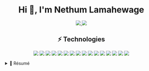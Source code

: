 <h1 align="center">
    Hi 👋, I'm Nethum Lamahewage
</h1>

<p align="center">
    <a href="https://www.linkedin.com/in/nethumlamahewage">
        <img src="https://img.shields.io/badge/LinkedIn-0077B5?style=for-the-badge&logo=linkedin&logoColor=white" />
    </a>
    <a href="https://medium.com/@nethumlamahewage">
        <img src="https://img.shields.io/badge/-@nethumlamahewage-03a57a?style=for-the-badge&labelColor=000000&logo=Medium&link=https://medium.com/@nethumlamahewage/" />
    </a>
</p>

<h2 align="center">
    ⚡ Technologies
</h2>

<p align="center">
    <img src="https://img.shields.io/badge/-Python-FFD43B?style=flat-square&logo=Python&logoColor=blue" />
    <img src="https://img.shields.io/badge/Svelte-4A4A55?style=flat-square&logo=svelte&logoColor=FF3E00" />
    <img src="https://img.shields.io/badge/-JavaScript-323330?style=flat-square&logo=javascript" />
    <img src="https://img.shields.io/badge/SvelteKit-FF3E00?style=flat-square&logo=Svelte&logoColor=white" />
    <img src="https://img.shields.io/badge/-Nodejs-black?style=flat-square&logo=Node.js" />
    <img src="https://img.shields.io/badge/Flutter-02569B?style=flat-square&logo=flutter&logoColor=white" />
    <img src="https://img.shields.io/badge/git-E44C30?style=flat-squar&logo=git&logoColor=white" />
    <img src="https://img.shields.io/badge/-MySQL-black?style=flat-square&logo=mysql&logoColor=white" />
    <img src="https://img.shields.io/badge/PHP-777BB4?style=flat-square&logo=php&logoColor=white" />
    <img src="https://img.shields.io/badge/TypeScript-007ACC?style=flat-square&logo=typescript&logoColor=white" />
    <img src="https://img.shields.io/badge/Qt-%23217346.svg?style=flat-square&logo=Qt&logoColor=white" />
    <img src="https://img.shields.io/badge/React-20232A?style=flat-square&logo=react&logoColor=61DAFB" />
    <img src="https://img.shields.io/badge/C%2B%2B-00599C?style=flat-square&logo=c%2B%2B&logoColor=white" />
    <img src="https://img.shields.io/badge/SQLite-07405E?style=flat-square&logo=sqlite&logoColor=white" />
    <img src="https://img.shields.io/badge/-Java-ED8B00?style=flat-square&logo=java" />
    <img src="https://img.shields.io/badge/-GitHub-181717?style=flat-square&logo=github" />
</p>


<details>
<summary>📃 Résumé</summary>

## Projects

<img align="right" src="https://img.shields.io/badge/SQLite-07405E?logo=sqlite&logoColor=white" />
<img align="right" src="https://img.shields.io/badge/Qt-41CD52?logo=Qt&logoColor=white" />
<img align="right" src="https://img.shields.io/badge/-Python-FFD43B?logo=Python&logoColor=blue" />

- 👨‍💻 Patient Management System\
📅 2020-present

<img align="right" src="https://img.shields.io/badge/MySQL-005C84?logo=mysql&logoColor=white" />
<img align="right" src="https://img.shields.io/badge/PHP-777BB4?logo=php&logoColor=white" />

- 👨‍💻 Project Management System\
📅 2021\
📍 Semester 3 group project

<img align="right" src="https://img.shields.io/badge/C%2B%2B-00599C?logo=c%2B%2B&logoColor=white" />
<img align="right" src="https://img.shields.io/badge/Qt-41CD52?logo=Qt&logoColor=white" />

- 👨‍💻 FileReplica\
📅 2021

<img align="right" src="https://img.shields.io/badge/MySQL-005C84?logo=mysql&logoColor=white" />
<img align="right" src="https://img.shields.io/badge/Express.js-000000?logo=express&logoColor=white">
<img align="right" src="https://img.shields.io/badge/-JavaScript-323330?logo=javascript" />

- 👨‍💻 Student Request Management System\
📅 2021\
📍 Semester 2 group project

<img align="right" src="https://img.shields.io/badge/Qt-41CD52?logo=Qt&logoColor=white" />
<img align="right" src="https://img.shields.io/badge/-Python-FFD43B?logo=Python&logoColor=blue" />

- 👨‍💻 [PyQt5 Spellcheck QTextEdit](https://github.com/NethumL/pyqt-spellcheck)\
📅 2020

</details>


<!--
**NethumL/NethumL** is a ✨ _special_ ✨ repository because its `README.md` (this file) appears on your GitHub profile.

Here are some ideas to get you started:

- 🔭 I’m currently working on ...
- 🌱 I’m currently learning ...
- 👯 I’m looking to collaborate on ...
- 🤔 I’m looking for help with ...
- 💬 Ask me about ...
- 📫 How to reach me: ...
- 😄 Pronouns: ...
- ⚡ Fun fact: ...
-->
